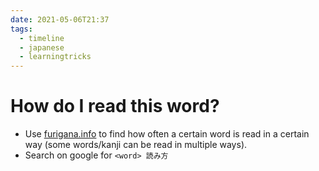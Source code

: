 ```yaml
---
date: 2021-05-06T21:37
tags:
  - timeline
  - japanese
  - learningtricks
---
```


# How do I read this word?

 - Use [furigana.info](https://furigana.info/) to find how often a certain word
   is read in a certain way (some words/kanji can be read in multiple ways).
 - Search on google for `<word> 読み方`

